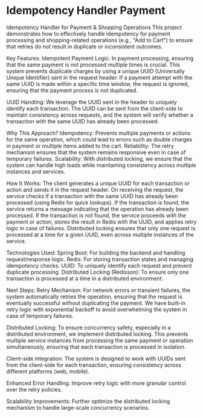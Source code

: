 # Idempotency Handler Payment

Idempotency Handler for Payment & Shopping Operations
This project demonstrates how to effectively handle idempotency for payment processing and shopping-related operations (e.g., "Add to Cart") to ensure that retries do not result in duplicate or inconsistent outcomes.

Key Features:
Idempotent Payment Logic:
In payment processing, ensuring that the same payment is not processed multiple times is crucial. This system prevents duplicate charges by using a unique UUID (Universally Unique Identifier) sent in the request header. If a payment attempt with the same UUID is made within a specific time window, the request is ignored, ensuring that the payment process is not duplicated.

UUID Handling:
We leverage the UUID sent in the header to uniquely identify each transaction. The UUID can be sent from the client-side to maintain consistency across requests, and the system will verify whether a transaction with the same UUID has already been processed.


Why This Approach?
Idempotency: Prevents multiple payments or actions for the same operation, which could lead to errors such as double charges in payment or multiple items added to the cart.
Reliability: The retry mechanism ensures that the system remains responsive even in case of temporary failures.
Scalability: With distributed locking, we ensure that the system can handle high loads while maintaining consistency across multiple instances and services.

How It Works:
The client generates a unique UUID for each transaction or action and sends it in the request header.
On receiving the request, the service checks if a transaction with the same UUID has already been processed (using Redis for quick lookups).
If the transaction is found, the service returns a message indicating that the operation has already been processed.
If the transaction is not found, the service proceeds with the payment or action, stores the result in Redis with the UUID, and applies retry logic in case of failures.
Distributed locking ensures that only one request is processed at a time for a given UUID, even across multiple instances of the service.

Technologies Used:
Spring Boot: For building the backend and handling request/response logic.
Redis: For storing transaction states and managing idempotency checks.
UUID: To uniquely identify each request and prevent duplicate processing.
Distributed Locking (Redisson): To ensure only one transaction is processed at a time in a distributed environment.

Next Steps:
Retry Mechanism: For network errors or transient failures, the system automatically retries the operation, ensuring that the request is eventually successful without duplicating the payment. We have built-in retry logic with exponential backoff to avoid overwhelming the system in case of temporary failures.

Distributed Locking: To ensure concurrency safety, especially in a distributed environment, we implement distributed locking. This prevents multiple service instances from processing the same payment or operation simultaneously, ensuring that each transaction is processed in isolation.

Client-side integration: The system is designed to work with UUIDs sent from the client-side for each transaction, ensuring consistency across different platforms (web, mobile).

Enhanced Error Handling: Improve retry logic with more granular control over the retry policies.

Scalability Improvements: Further optimize the distributed locking mechanism to handle large-scale concurrency scenarios.
